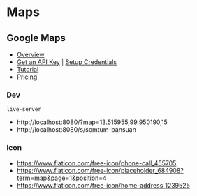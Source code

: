 # Maps

## Google Maps

- [Overview](https://console.cloud.google.com/google/maps-apis/overview)
- [Get an API Key](https://developers.google.com/maps/documentation/javascript/get-api-key?hl=en_US) | [Setup Credentials](https://console.cloud.google.com/apis/credentials)
- [Tutorial](https://developers.google.com/maps/documentation/javascript/tutorial)
- [Pricing](https://cloud.google.com/maps-platform/pricing/)

### Dev

```
live-server
```
- http://localhost:8080/?map=13.515955,99.950190,15
- http://localhost:8080/s/somtum-bansuan


### Icon

- https://www.flaticon.com/free-icon/phone-call_455705
- https://www.flaticon.com/free-icon/placeholder_684908?term=map&page=1&position=4
- https://www.flaticon.com/free-icon/home-address_1239525

